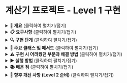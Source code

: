 # 계산기 프로젝트 - Level 1 구현

<details>
<summary><b>📌 개요</b> (클릭하여 펼치기/접기)</summary>

이 문서는 Java를 사용한 콘솔 기반 계산기의 Level 1 구현에 대한 설명입니다. Level 1에서는 기본적인 사칙연산을 수행하고 사용자 입력을 반복적으로 처리하는 기능을 구현합니다.
</details>

<details>
<summary><b>📋 요구사항</b> (클릭하여 펼치기/접기)</summary>

- 양의 정수(0 포함) 두 개를 입력받을 수 있어야 함
- 사칙연산 기호(+, -, *, /)를 입력받을 수 있어야 함
- 입력받은 값을 사용하여 연산을 수행하고 결과를 출력
- "exit" 입력 시까지 반복적으로 계산 수행
- 나눗셈에서 0으로 나누는 예외 상황 처리
</details>

<details>
<summary><b>🔍 구현 단계</b> (클릭하여 펼치기/접기)</summary>

### 1. 프로젝트 생성
1. IntelliJ IDEA를 실행하고 새 Java 프로젝트 생성
2. JDK 17 선택
3. 프로젝트 이름을 "CalculatorProject"로 설정
4. 패키지 생성: `com.example.calculator`
5. Java 클래스 생성: `App.java`

### 2. 기본 기능 구현
#### 숫자 입력 받기
- Scanner 클래스를 사용하여 양의 정수 두 개를 입력 받기
- 적절한 타입(int)의 변수에 저장

#### 연산자 입력 받기
- Scanner를 사용하여 사칙연산 기호(+, -, *, /) 입력 받기
- char 타입 변수에 저장

#### 계산 수행 및 결과 출력
- switch 또는 if 문을 사용하여 연산자에 따른 계산 수행
- 0으로 나누기와 같은 예외 상황 처리
- 계산 결과를 콘솔에 출력

#### 반복 처리 구현
- while 루프 사용하여 계산을 반복
- "exit" 입력 시 프로그램 종료
- 계속 계산할지 여부 확인
</details>

<details>
<summary><b>📝 주요 클래스 및 메서드</b> (클릭하여 펼치기/접기)</summary>

### App.java
```java
public class App {
    public static void main(String[] args) {
        Scanner sc = new Scanner(System.in);
        boolean running = true;
        
        System.out.println("계산기를 시작합니다. ('exit' 입력 시 종료)");
        
        while (running) {
            // 첫 번째 숫자 입력
            System.out.print("첫 번째 숫자를 입력하세요: ");
            String input = sc.nextLine();
            
            if (input.equals("exit")) {
                running = false;
                break;
            }
            
            int num1;
            try {
                num1 = Integer.parseInt(input);
            } catch (NumberFormatException e) {
                System.out.println("숫자 형식이 아닙니다. 다시 시도해주세요.");
                continue;
            }
            
            // 두 번째 숫자 입력
            System.out.print("두 번째 숫자를 입력하세요: ");
            input = sc.nextLine();
            
            if (input.equals("exit")) {
                running = false;
                break;
            }
            
            int num2;
            try {
                num2 = Integer.parseInt(input);
            } catch (NumberFormatException e) {
                System.out.println("숫자 형식이 아닙니다. 다시 시도해주세요.");
                continue;
            }
            
            // 연산자 입력
            System.out.print("사칙연산 기호를 입력하세요(+, -, *, /): ");
            input = sc.nextLine();
            
            if (input.equals("exit")) {
                running = false;
                break;
            }
            
            char operator = input.charAt(0);
            
            // 계산 수행
            int result = 0;
            
            switch (operator) {
                case '+':
                    result = num1 + num2;
                    break;
                case '-':
                    result = num1 - num2;
                    break;
                case '*':
                    result = num1 * num2;
                    break;
                case '/':
                    if (num2 == 0) {
                        System.out.println("나눗셈 연산에서 분모에 0이 입력될 수 없습니다.");
                        continue;
                    }
                    result = num1 / num2;
                    break;
                default:
                    System.out.println("올바른 연산자가 아닙니다.");
                    continue;
            }
            
            // 결과 출력
            System.out.println("결과: " + result);
            
            // 계속 진행 여부 확인
            System.out.println("더 계산하시겠습니까? (exit 입력 시 종료)");
            input = sc.nextLine();
            
            if (input.equals("exit")) {
                running = false;
            }
        }
        
        sc.close();
        System.out.println("계산기를 종료합니다.");
    }
}
```
</details>

<details>
<summary><b>⚠️ 구현 시 어려웠던 부분과 해결 방법</b> (클릭하여 펼치기/접기)</summary>

### 1. 무한 반복 루프 문제

**문제점**: "exit"를 입력해도 프로그램이 종료되지 않고 계속 실행되었습니다.

**원인**: 문자열 비교를 `==` 연산자로 했거나, 대소문자 구분 문제가 있었습니다.

**해결책**: `equals()` 메서드를 사용하여 문자열을 정확히 비교했습니다.

```java
// 잘못된 방식
if (choice == "exit") { ... }

// 올바른 방식
if (choice.equals("exit")) { ... }
```

### 2. 0으로 나누기 예외

**문제점**: 나눗셈 시 분모가 0이면 프로그램이 비정상 종료되었습니다.

**해결책**: 나눗셈 전에 분모가 0인지 확인하는 조건 검사를 추가했습니다.

```java
case '/':
    if (num2 == 0) {
        System.out.println("0으로 나눌 수 없습니다.");
        continue;
    }
    result = num1 / num2;
    break;
```

### 3. 잘못된 연산자 처리

**문제점**: 지원하지 않는 연산자 입력 시 적절한 처리가 없었습니다.

**해결책**: switch문에 default 케이스를 추가하여 모든 입력 케이스를 처리했습니다.

```java
default:
    System.out.println("올바른 연산자가 아닙니다.");
    continue;
```
</details>

<details>
<summary><b>▶️ 실행 방법</b> (클릭하여 펼치기/접기)</summary>

1. IntelliJ IDEA에서 Run 버튼(녹색 화살표)을 클릭하거나 Shift+F10 단축키를 누릅니다.
2. 콘솔 창에 첫 번째 숫자를 입력합니다.
3. 두 번째 숫자를 입력합니다.
4. 사칙연산 기호를 입력합니다.
5. 결과를 확인하고 계속할지 여부를 결정합니다.
6. "exit"를 입력하면 프로그램이 종료됩니다.
</details>

<details>
<summary><b>📚 배운 점</b> (클릭하여 펼치기/접기)</summary>

- Java 기본 문법과 구조 이해
- Scanner 클래스를 사용한 사용자 입력 처리
- 조건문(if, switch)과 반복문(while)의 활용
- 예외 상황 처리 방법
- 문자열 비교 시 `equals()` 메서드 사용의 중요성
</details>

<details>
<summary><b>🔮 향후 개선 사항 (Level 2 준비)</b> (클릭하여 펼치기/접기)</summary>

- 객체지향 설계 적용 (Calculator 클래스 분리)
- 계산 결과 저장 기능 추가
- 캡슐화 원칙 적용
- 첫 번째 결과 삭제 기능 구현
</details>
